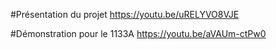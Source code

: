 #Présentation du projet
https://youtu.be/uRELYVO8VJE

#Démonstration pour le 1133A
https://youtu.be/aVAUm-ctPw0